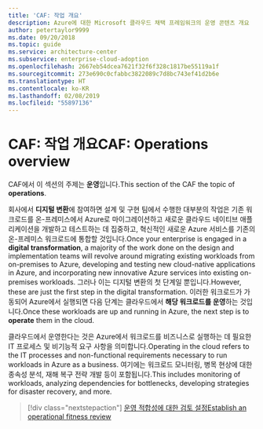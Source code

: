 ```yaml
---
title: 'CAF: 작업 개요'
description: Azure에 대한 Microsoft 클라우드 채택 프레임워크의 운영 콘텐츠 개요
author: petertaylor9999
ms.date: 09/20/2018
ms.topic: guide
ms.service: architecture-center
ms.subservice: enterprise-cloud-adoption
ms.openlocfilehash: 2667eb54dcea7621f32f6f328c1817be55119a1f
ms.sourcegitcommit: 273e690c0cfabbc3822089c7d8bc743ef41d2b6e
ms.translationtype: HT
ms.contentlocale: ko-KR
ms.lasthandoff: 02/08/2019
ms.locfileid: "55897136"
---
```

# <a name="caf-operations-overview"></a><span data-ttu-id="071d3-103">CAF: 작업 개요</span><span class="sxs-lookup"><span data-stu-id="071d3-103">CAF: Operations overview</span></span>

<span data-ttu-id="071d3-104">CAF에서 이 섹션의 주제는 **운영**입니다.</span><span class="sxs-lookup"><span data-stu-id="071d3-104">This section of the CAF the topic of **operations**.</span></span>

<span data-ttu-id="071d3-105">회사에서 **디지털 변환**에 참여하면 설계 및 구현 팀에서 수행한 대부분의 작업은 기존 워크로드를 온-프레미스에서 Azure로 마이그레이션하고 새로운 클라우드 네이티브 애플리케이션을 개발하고 테스트하는 데 집중하고, 혁신적인 새로운 Azure 서비스를 기존의 온-프레미스 워크로드에 통합할 것입니다.</span><span class="sxs-lookup"><span data-stu-id="071d3-105">Once your enterprise is engaged in a **digital transformation**, a majority of the work done on the design and implementation teams will revolve around migrating existing workloads from on-premises to Azure, developing and testing new cloud-native applications in Azure, and incorporating new innovative Azure services into existing on-premises workloads.</span></span> <span data-ttu-id="071d3-106">그러나 이는 디지털 변환의 첫 단계일 뿐입니다.</span><span class="sxs-lookup"><span data-stu-id="071d3-106">However, these are just the first step in the digital transformation.</span></span> <span data-ttu-id="071d3-107">이러한 워크로드가 가동되어 Azure에서 실행되면 다음 단계는 클라우드에서 **해당 워크로드를 운영**하는 것입니다.</span><span class="sxs-lookup"><span data-stu-id="071d3-107">Once these workloads are up and running in Azure, the next step is to **operate** them in the cloud.</span></span>

<span data-ttu-id="071d3-108">클라우드에서 운영한다는 것은 Azure에서 워크로드를 비즈니스로 실행하는 데 필요한 IT 프로세스 및 비기능적 요구 사항을 의미합니다.</span><span class="sxs-lookup"><span data-stu-id="071d3-108">Operating in the cloud refers to the IT processes and non-functional requirements necessary to run workloads in Azure as a business.</span></span> <span data-ttu-id="071d3-109">여기에는 워크로드 모니터링, 병목 현상에 대한 종속성 분석, 재해 복구 전략 개발 등이 포함됩니다.</span><span class="sxs-lookup"><span data-stu-id="071d3-109">This includes monitoring of workloads, analyzing dependencies for bottlenecks, developing strategies for disaster recovery, and more.</span></span>

> [!div class="nextstepaction"]
> [<span data-ttu-id="071d3-110">운영 적합성에 대한 검토 설정</span><span class="sxs-lookup"><span data-stu-id="071d3-110">Establish an operational fitness review</span></span>](operational-fitness-review.md)
